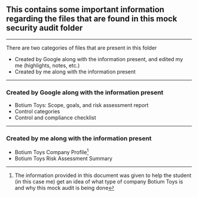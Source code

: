 
## This contains some important information regarding the files that are found in this mock security audit folder

---

There are two categories of files that are present in this folder
- Created by Google along with the information present, and edited my me (highlights, notes, etc.)
- Created by me along with the information present

---

### Created by Google along with the information present

- Botium Toys: Scope, goals, and risk assessment report
- Control categories
- Control and compliance checklist

---

### Created by me along with the information present

- Botium Toys Company Profile[^note]
- Botium Toys Risk Assessment Summary

[^note]: The information provided in this document was given to help the student (in this case me) get an idea of what 
type of company Botium Toys is and why this mock audit is being done
